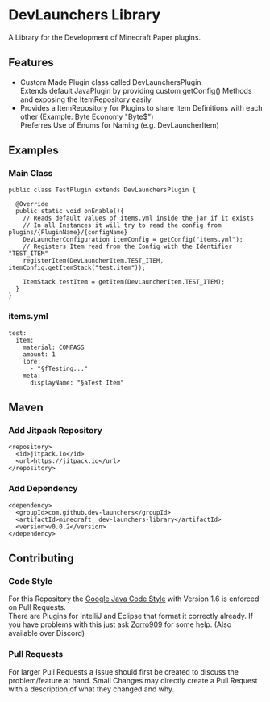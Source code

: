 # DevLaunchers Library
A Library for the Development of Minecraft Paper plugins.
## Features
- Custom Made Plugin class called DevLaunchersPlugin<br>
  Extends default JavaPlugin by providing custom getConfig() Methods and exposing the ItemRepository easily.
- Provides a ItemRepository for Plugins to share Item Definitions with each other (Example: Byte Economy "Byte$")<br>
  Preferres Use of Enums for Naming (e.g. DevLauncherItem)
  
## Examples
### Main Class
``` 
public class TestPlugin extends DevLaunchersPlugin {
  
  @Override
  public static void onEnable(){
    // Reads default values of items.yml inside the jar if it exists
    // In all Instances it will try to read the config from plugins/{PluginName}/{configName}
    DevLauncherConfiguration itemConfig = getConfig("items.yml");
    // Registers Item read from the Config with the Identifier "TEST_ITEM"
    registerItem(DevLauncherItem.TEST_ITEM, itemConfig.getItemStack("test.item"));
    
    ItemStack testItem = getItem(DevLauncherItem.TEST_ITEM);
  }
}
```
### items.yml
```
test:
  item:
    material: COMPASS
    amount: 1
    lore:
      - "§fTesting..."
    meta:
      displayName: "§aTest Item"
```

## Maven
### Add Jitpack Repository
```
<repository>
  <id>jitpack.io</id>
  <url>https://jitpack.io</url>
</repository>
```
### Add Dependency
```
<dependency>
  <groupId>com.github.dev-launchers</groupId>
  <artifactId>minecraft__dev-launchers-library</artifactId>
  <version>v0.0.2</version>
</dependency>
```

## Contributing
### Code Style
For this Repository the [Google Java Code Style](https://github.com/google/google-java-format) with Version 1.6 is enforced on Pull Requests.<br>
There are Plugins for IntelliJ and Eclipse that format it correctly already. If you have problems with this just ask [Zorro909](https://github.com/Zorro909) for some help. (Also available over Discord)
### Pull Requests
For larger Pull Requests a Issue should first be created to discuss the problem/feature at hand.
Small Changes may directly create a Pull Request with a description of what they changed and why.
